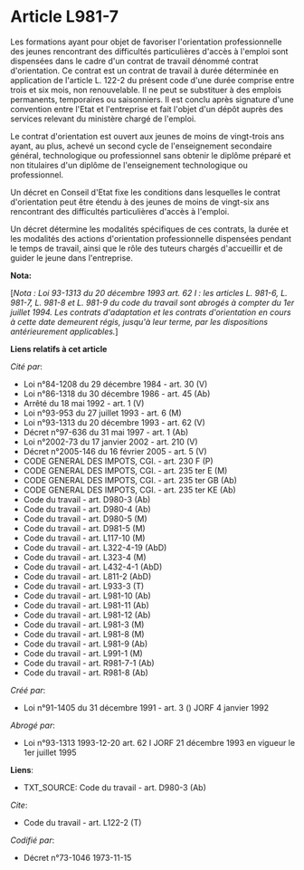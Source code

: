# Article L981-7

Les formations ayant pour objet de favoriser l'orientation professionnelle des jeunes rencontrant des difficultés
particulières d'accès à l'emploi sont dispensées dans le cadre d'un contrat de travail dénommé contrat d'orientation. Ce
contrat est un contrat de travail à durée déterminée en application de l'article L. 122-2 du présent code d'une durée
comprise entre trois et six mois, non renouvelable. Il ne peut se substituer à des emplois permanents, temporaires ou
saisonniers. Il est conclu après signature d'une convention entre l'Etat et l'entreprise et fait l'objet d'un dépôt auprès
des services relevant du ministère chargé de l'emploi. 

Le contrat d'orientation est ouvert   aux jeunes de moins de vingt-trois ans ayant, au plus, achevé un second cycle de
l'enseignement secondaire général, technologique ou professionnel sans obtenir le diplôme préparé et non titulaires d'un
diplôme de l'enseignement technologique ou professionnel. 

Un décret en Conseil d'Etat fixe les conditions dans lesquelles le contrat d'orientation peut être étendu à des jeunes de
moins de vingt-six ans rencontrant des difficultés particulières d'accès à l'emploi. 

Un décret détermine les modalités spécifiques de ces contrats, la durée et les modalités des actions d'orientation
professionnelle dispensées pendant le temps de travail, ainsi que le rôle des tuteurs chargés d'accueillir et de guider le
jeune dans l'entreprise.

**Nota:**

[*Nota : Loi 93-1313 du 20 décembre 1993 art. 62 I : les articles L. 981-6, L. 981-7, L. 981-8 et L. 981-9 du code du travail
sont abrogés à compter du 1er juillet 1994. Les contrats d'adaptation et les contrats d'orientation en cours à cette date
demeurent régis, jusqu'à leur terme, par les dispositions antérieurement applicables.*]

**Liens relatifs à cet article**

_Cité par_:

  - Loi n°84-1208 du 29 décembre 1984 - art. 30 (V)
  - Loi n°86-1318 du 30 décembre 1986 - art. 45 (Ab)
  - Arrêté du 18 mai 1992 - art. 1 (V)
  - Loi n°93-953 du 27 juillet 1993 - art. 6 (M)
  - Loi n°93-1313 du 20 décembre 1993 - art. 62 (V)
  - Décret n°97-636 du 31 mai 1997 - art. 1 (Ab)
  - Loi n°2002-73 du 17 janvier 2002 - art. 210 (V)
  - Décret n°2005-146 du 16 février 2005 - art. 5 (V)
  - CODE GENERAL DES IMPOTS, CGI. - art. 230 F (P)
  - CODE GENERAL DES IMPOTS, CGI. - art. 235 ter E (M)
  - CODE GENERAL DES IMPOTS, CGI. - art. 235 ter GB (Ab)
  - CODE GENERAL DES IMPOTS, CGI. - art. 235 ter KE (Ab)
  - Code du travail - art. D980-3 (Ab)
  - Code du travail - art. D980-4 (Ab)
  - Code du travail - art. D980-5 (M)
  - Code du travail - art. D981-5 (M)
  - Code du travail - art. L117-10 (M)
  - Code du travail - art. L322-4-19 (AbD)
  - Code du travail - art. L323-4 (M)
  - Code du travail - art. L432-4-1 (AbD)
  - Code du travail - art. L811-2 (AbD)
  - Code du travail - art. L933-3 (T)
  - Code du travail - art. L981-10 (Ab)
  - Code du travail - art. L981-11 (Ab)
  - Code du travail - art. L981-12 (Ab)
  - Code du travail - art. L981-3 (M)
  - Code du travail - art. L981-8 (M)
  - Code du travail - art. L981-9 (Ab)
  - Code du travail - art. L991-1 (M)
  - Code du travail - art. R981-7-1 (Ab)
  - Code du travail - art. R981-8 (Ab)

_Créé par_:

  - Loi n°91-1405 du 31 décembre 1991 - art. 3 () JORF 4 janvier 1992

_Abrogé par_:

  - Loi n°93-1313 1993-12-20 art. 62 I JORF 21 décembre 1993 en vigueur le 1er juillet 1995

**Liens**:

  - TXT_SOURCE: Code du travail - art. D980-3 (Ab)

_Cite_:

  - Code du travail - art. L122-2 (T)

_Codifié par_:

  - Décret n°73-1046 1973-11-15
